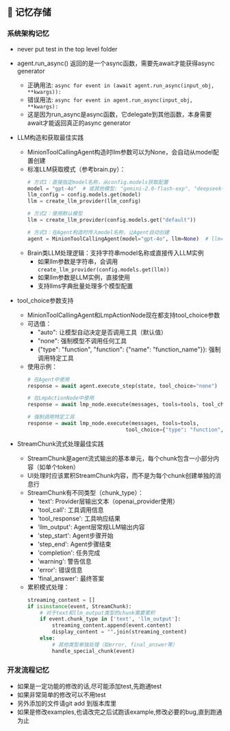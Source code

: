 ## 🧠 **记忆存储**

### **系统架构记忆**
- never put test in the top level folder
- agent.run_async() 返回的是一个async函数，需要先await才能获得async generator
  - 正确用法: `async for event in (await agent.run_async(input_obj, **kwargs)):`
  - 错误用法: `async for event in agent.run_async(input_obj, **kwargs):`
  - 这是因为run_async是async函数，它delegate到其他函数，本身需要await才能返回真正的async generator

- LLM构造和获取最佳实践
  - MinionToolCallingAgent构造时llm参数可以为None，会自动从model配置创建
  - 标准LLM获取模式（参考brain.py）：
    ```python
    # 方式1：直接指定model名称，从config.models获取配置
    model = "gpt-4o"  # 或其他模型: "gemini-2.0-flash-exp", "deepseek-r1", "phi-4", "llama3.2"
    llm_config = config.models.get(model)
    llm = create_llm_provider(llm_config)
    
    # 方式2：使用默认模型
    llm = create_llm_provider(config.models.get("default"))
    
    # 方式3：在Agent构造时传入model名称，让Agent自动创建
    agent = MinionToolCallingAgent(model="gpt-4o", llm=None)  # llm=None时会自动创建
    ```
  - Brain类LLM处理逻辑：支持字符串model名称或直接传入LLM实例
    - 如果llm参数是字符串，会调用`create_llm_provider(config.models.get(llm))`
    - 如果llm参数是LLM实例，直接使用
    - 支持llms字典批量处理多个模型配置

- tool_choice参数支持
  - MinionToolCallingAgent和LmpActionNode现在都支持tool_choice参数
  - 可选值：
    - "auto": 让模型自动决定是否调用工具（默认值）
    - "none": 强制模型不调用任何工具
    - {"type": "function", "function": {"name": "function_name"}}: 强制调用特定工具
  - 使用示例：
    ```python
    # 在Agent中使用
    response = await agent.execute_step(state, tool_choice="none")
    
    # 在LmpActionNode中使用
    response = await lmp_node.execute(messages, tools=tools, tool_choice="auto")
    
    # 强制调用特定工具
    response = await lmp_node.execute(messages, tools=tools, 
                                    tool_choice={"type": "function", "function": {"name": "search"}})
    ```

- StreamChunk流式处理最佳实践
  - StreamChunk是agent流式输出的基本单元，每个chunk包含一小部分内容（如单个token）
  - UI处理时应该累积StreamChunk内容，而不是为每个chunk创建单独的消息行
  - StreamChunk有不同类型（chunk_type）：
    - 'text': Provider层输出文本（openai_provider使用）
    - 'tool_call': 工具调用信息
    - 'tool_response': 工具响应结果
    - 'llm_output': Agent层常规LLM输出内容
    - 'step_start': Agent步骤开始
    - 'step_end': Agent步骤结束
    - 'completion': 任务完成
    - 'warning': 警告信息
    - 'error': 错误信息
    - 'final_answer': 最终答案
  - 累积模式处理：
    ```python
    streaming_content = []
    if isinstance(event, StreamChunk):
        # 对于text和llm_output类型的chunk需要累积
        if event.chunk_type in ['text', 'llm_output']:
            streaming_content.append(event.content)
            display_content = "".join(streaming_content)
        else:
            # 其他类型单独处理（如error, final_answer等）
            handle_special_chunk(event)
    ```

### **开发流程记忆**
- 如果是一定功能的修改的话,尽可能添加test,先跑通test
- 如果非常简单的修改可以不用test
- 另外添加的文件请git add 到版本库里
- 如果是修改examples,也请改完之后试跑该example,修改必要的bug,直到跑通为止
